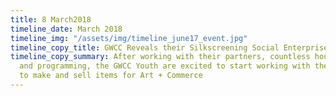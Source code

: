 ```yaml
---
title: 8 March2018
timeline_date: March 2018
timeline_img: "/assets/img/timeline_june17_event.jpg"
timeline_copy_title: GWCC Reveals their Silkscreening Social Enterprise
timeline_copy_summary: After working with their partners, countless hours of volunteering
  and programming, the GWCC Youth are excited to start working with their new equipment
  to make and sell items for Art + Commerce
---
```


